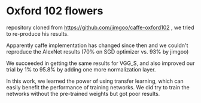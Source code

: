 # Oxford 102 flowers

repository cloned from https://github.com/jimgoo/caffe-oxford102 , we tried to re-produce his results.

Apparently caffe implementation has changed since then and we couldn't reproduce the AlexNet results (70% on SGD optimizer vs. 93% by jimgoo)

We succeeded in getting the same results for VGG_S, and also improved our trial by 1% to 95.8% by adding one more normalization layer.

In this work, we learned the power of using transfer learning, which can easily benefit the performance of training networks. We did try to train the networks without the pre-trained weights but got poor results.